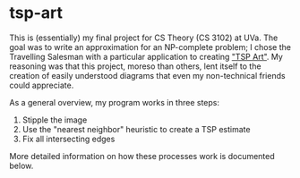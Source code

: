tsp-art
=======

This is (essentially) my final project for CS Theory (CS 3102) at UVa.  The goal was to write an approximation for an NP-complete problem; I chose the Travelling Salesman with a particular application to creating ["TSP Art"](http://www.oberlin.edu/math/faculty/bosch/tspart-page.html).  My reasoning was that this project, moreso than others, lent itself to the creation of easily understood diagrams that even my non-technical friends could appreciate.

As a general overview, my program works in three steps:

  1. Stipple the image
  2. Use the "nearest neighbor" heuristic to create a TSP estimate
  3. Fix all intersecting edges

More detailed information on how these processes work is documented below.

